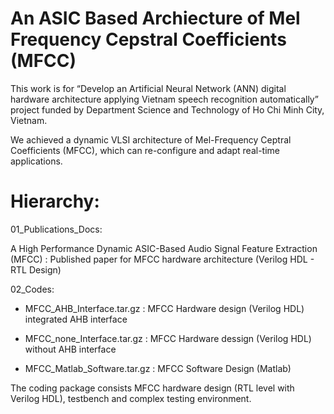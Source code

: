 # An ASIC Based Archiecture of Mel Frequency Cepstral Coefficients (MFCC)
		
This work is for “Develop an Artificial Neural Network (ANN) digital hardware architecture applying Vietnam speech recognition automatically” project funded by Department Science and Technology of Ho Chi Minh City, Vietnam.

We achieved a dynamic VLSI architecture of Mel-Frequency Ceptral Coefficients (MFCC), which can re-configure and adapt real-time applications. 

   
# Hierarchy:

01_Publications_Docs:

A High Performance Dynamic ASIC-Based Audio Signal Feature Extraction (MFCC) : Published paper for MFCC hardware architecture (Verilog HDL - RTL Design)

02_Codes:

+ MFCC_AHB_Interface.tar.gz	: MFCC Hardware design (Verilog HDL) integrated AHB interface
	
+ MFCC_none_Interface.tar.gz : MFCC Hardware dessign (Verilog HDL) without AHB interface

+ MFCC_Matlab_Software.tar.gz : MFCC Software Design (Matlab)

The coding package consists MFCC hardware design (RTL level with Verilog HDL), testbench and complex testing environment.
